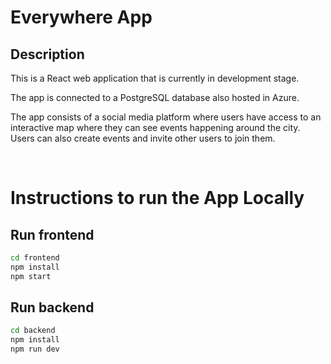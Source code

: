 # Everywhere App

## Description

This is a React web application that is currently in development stage.

The app is connected to a PostgreSQL database also hosted in Azure.

The app consists of a social media platform where users have access to an interactive map where they can see events happening around the city. Users can also create events and invite other users to join them.

<br>

# Instructions to run the App Locally

## Run frontend
```bash
cd frontend
npm install
npm start
```

## Run backend
```bash
cd backend
npm install
npm run dev
```